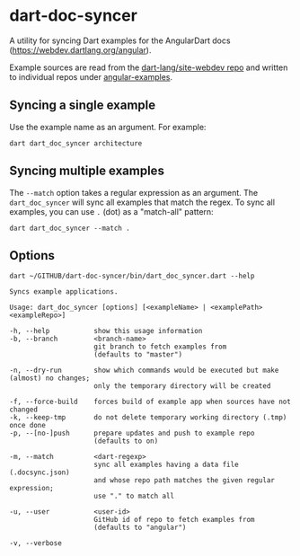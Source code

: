# dart-doc-syncer

A utility for syncing Dart examples for the AngularDart docs (https://webdev.dartlang.org/angular).

Example sources are read from the [dart-lang/site-webdev repo](https://github.com/dart-lang/site-webdev) and written
to individual repos under [angular-examples](https://github.com/angular-examples).

## Syncing a single example

Use the example name as an argument. For example:

```
dart dart_doc_syncer architecture
```

## Syncing multiple examples

The `--match` option takes a regular expression as an argument.
The `dart_doc_syncer` will sync all examples that match the regex.
To sync all examples, you can use `.` (dot) as a "match-all" pattern:

```
dart dart_doc_syncer --match .
```

## Options

```
dart ~/GITHUB/dart-doc-syncer/bin/dart_doc_syncer.dart --help

Syncs example applications.

Usage: dart_doc_syncer [options] [<exampleName> | <examplePath> <exampleRepo>]

-h, --help           show this usage information
-b, --branch         <branch-name>
                     git branch to fetch examples from
                     (defaults to "master")

-n, --dry-run        show which commands would be executed but make (almost) no changes;
                     only the temporary directory will be created

-f, --force-build    forces build of example app when sources have not changed
-k, --keep-tmp       do not delete temporary working directory (.tmp) once done
-p, --[no-]push      prepare updates and push to example repo
                     (defaults to on)

-m, --match          <dart-regexp>
                     sync all examples having a data file (.docsync.json)
                     and whose repo path matches the given regular expression;
                     use "." to match all

-u, --user           <user-id>
                     GitHub id of repo to fetch examples from
                     (defaults to "angular")

-v, --verbose        
```
